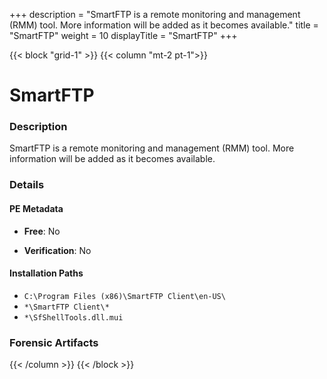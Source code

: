 +++
description = "SmartFTP is a remote monitoring and management (RMM) tool. More information will be added as it becomes available."
title = "SmartFTP"
weight = 10
displayTitle = "SmartFTP"
+++


{{< block "grid-1" >}}
{{< column "mt-2 pt-1">}}

# SmartFTP


### Description

SmartFTP is a remote monitoring and management (RMM) tool. More information will be added as it becomes available.




### Details


#### PE Metadata


- **Free**: No

- **Verification**: No




#### Installation Paths
- `C:\Program Files (x86)\SmartFTP Client\en-US\`
- `*\SmartFTP Client\*`
- `*\SfShellTools.dll.mui`

### Forensic Artifacts










{{< /column >}}
{{< /block >}}

